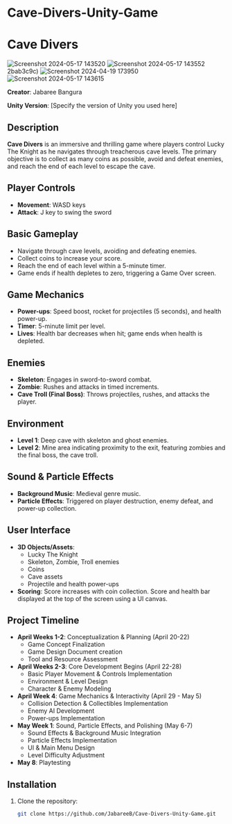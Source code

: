 # Cave-Divers-Unity-Game
# Cave Divers
![Screenshot 2024-05-17 143520](https://github.com/JabareeB/Cave-Divers-Unity-Game/assets/170050813/afcff3cc-566c-4dd2-a71c-b27fa618ffc1)
![Screenshot 2024-05-17 143552](https://github.com/JabareeB/Cave-Divers-Unity-Game/assets/170050813/e91e8bf8-da48-481c-b28c-4c40f06739a2)
2bab3c9c)
![Screenshot 2024-04-19 173950](https://github.com/JabareeB/Cave-Divers-Unity-Game/assets/170050813/497060d4-8734-4d0a-9826-994f35333fc0)
![Screenshot 2024-05-17 143615](https://github.com/JabareeB/Cave-Divers-Unity-Game/assets/170050813/f6116990-8653-4454-acda-117e509a750e)

**Creator**: Jabaree Bangura

**Unity Version**: [Specify the version of Unity you used here]

## Description
**Cave Divers** is an immersive and thrilling game where players control Lucky The Knight as he navigates through treacherous cave levels. The primary objective is to collect as many coins as possible, avoid and defeat enemies, and reach the end of each level to escape the cave.

## Player Controls
- **Movement**: WASD keys
- **Attack**: J key to swing the sword

## Basic Gameplay
- Navigate through cave levels, avoiding and defeating enemies.
- Collect coins to increase your score.
- Reach the end of each level within a 5-minute timer.
- Game ends if health depletes to zero, triggering a Game Over screen.

## Game Mechanics
- **Power-ups**: Speed boost, rocket for projectiles (5 seconds), and health power-up.
- **Timer**: 5-minute limit per level.
- **Lives**: Health bar decreases when hit; game ends when health is depleted.

## Enemies
- **Skeleton**: Engages in sword-to-sword combat.
- **Zombie**: Rushes and attacks in timed increments.
- **Cave Troll (Final Boss)**: Throws projectiles, rushes, and attacks the player.

## Environment
- **Level 1**: Deep cave with skeleton and ghost enemies.
- **Level 2**: Mine area indicating proximity to the exit, featuring zombies and the final boss, the cave troll.

## Sound & Particle Effects
- **Background Music**: Medieval genre music.
- **Particle Effects**: Triggered on player destruction, enemy defeat, and power-up collection.

## User Interface
- **3D Objects/Assets**:
  - Lucky The Knight
  - Skeleton, Zombie, Troll enemies
  - Coins
  - Cave assets
  - Projectile and health power-ups
- **Scoring**: Score increases with coin collection. Score and health bar displayed at the top of the screen using a UI canvas.

## Project Timeline
- **April Weeks 1-2**: Conceptualization & Planning (April 20-22)
  - Game Concept Finalization
  - Game Design Document creation
  - Tool and Resource Assessment
- **April Weeks 2-3**: Core Development Begins (April 22-28)
  - Basic Player Movement & Controls Implementation
  - Environment & Level Design
  - Character & Enemy Modeling
- **April Week 4**: Game Mechanics & Interactivity (April 29 - May 5)
  - Collision Detection & Collectibles Implementation
  - Enemy AI Development
  - Power-ups Implementation
- **May Week 1**: Sound, Particle Effects, and Polishing (May 6-7)
  - Sound Effects & Background Music Integration
  - Particle Effects Implementation
  - UI & Main Menu Design
  - Level Difficulty Adjustment
- **May 8**: Playtesting

## Installation
1. Clone the repository:
   ```sh
   git clone https://github.com/JabareeB/Cave-Divers-Unity-Game.git
